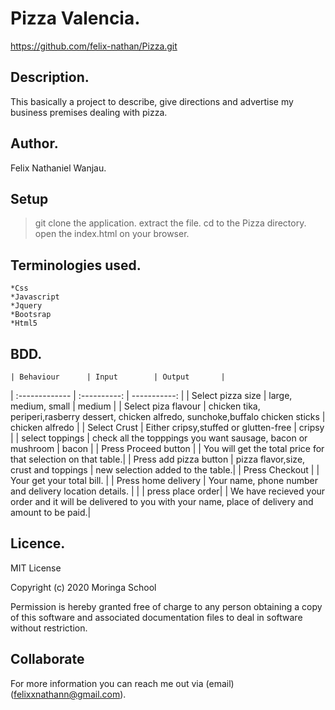 # Pizza Valencia.
https://github.com/felix-nathan/Pizza.git

## Description.
This basically a project to describe, give directions and advertise my business premises dealing with pizza.


## Author.
Felix Nathaniel Wanjau.


## Setup
>git clone the application.
>extract the file.
>cd to the Pizza directory.
>open the index.html on your browser.


## Terminologies used.
    *Css
    *Javascript
    *Jquery
    *Bootsrap
    *Html5

## BDD.

    | Behaviour      | Input        | Output       |
| :------------- | :----------: | -----------: |
|  Select pizza size  |   large, medium, small |   medium  |
| Select piza flavour  | chicken tika, periperi,rasberry dessert, chicken alfredo, sunchoke,buffalo chicken sticks |  chicken alfredo  |
| Select Crust   |  Either cripsy,stuffed or glutten-free  | cripsy    |
| select toppings  |  check all the topppings you want sausage, bacon or mushroom    | bacon    |
| Press Proceed button |     | You will get the total price for that selection on that table.|
| Press add pizza button | pizza flavor,size, crust and toppings   | new selection added to the table.|
| Press Checkout |     | Your get your total bill. |
| Press home delivery | Your name, phone number and delivery location details.    |  |
| press place order| | We have recieved your order and it will be delivered to you with your name, place of delivery and amount to be paid.|


## Licence.
MIT License

Copyright (c) 2020 Moringa School

Permission is hereby granted free of charge to any person obtaining a copy of this software and associated documentation files
to deal in software without restriction.


## Collaborate
For more information you can reach me out via (email) (felixxnathann@gmail.com). 
